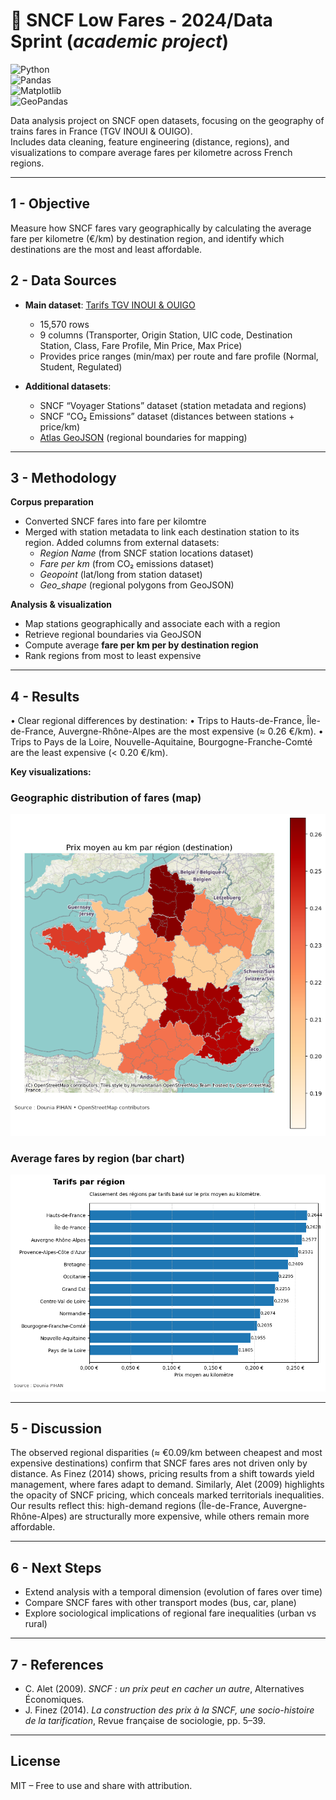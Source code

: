 # 🚆 SNCF Low Fares - 2024/Data Sprint (*academic project*)

![Python](https://img.shields.io/badge/Python-3.9-blue)  
![Pandas](https://img.shields.io/badge/Pandas-Data%20Analysis-lightblue)  
![Matplotlib](https://img.shields.io/badge/Matplotlib-Visualization-yellow)  
![GeoPandas](https://img.shields.io/badge/GeoPandas-Geospatial-green)   

Data analysis project on SNCF open datasets, focusing on the geography of trains fares in France (TGV INOUI & OUIGO).  
Includes data cleaning, feature engineering (distance, regions), and visualizations to compare average fares per kilometre across French regions.  

---

## 1 - Objective

Measure how SNCF fares vary geographically by calculating the average fare per kilometre (€/km) by destination region, and identify which destinations are the most and least affordable.  

## 2 - Data Sources

- **Main dataset**: [Tarifs TGV INOUI & OUIGO](https://ressources.data.sncf.com/explore/dataset/tarifs-tgv-inoui-ouigo/table/)  
  - 15,570 rows  
  - 9 columns (Transporter, Origin Station, UIC code, Destination Station, Class, Fare Profile, Min Price, Max Price)  
  - Provides price ranges (min/max) per route and fare profile (Normal, Student, Regulated)   

- **Additional datasets**:  
  - SNCF “Voyager Stations” dataset (station metadata and regions)  
  - SNCF “CO₂ Emissions” dataset (distances between stations + price/km)  
  - [Atlas GeoJSON](https://france-geojson.gregoiredavid.fr/) (regional boundaries for mapping)
    
---

## 3 - Methodology

**Corpus preparation**  
- Converted SNCF fares into fare per kilomtre
- Merged with station metadata to link each destination station to its region. Added columns from external datasets:  
  - *Region Name* (from SNCF station locations dataset)  
  - *Fare per km* (from CO₂ emissions dataset)  
  - *Geopoint* (lat/long from station dataset)  
  - *Geo_shape* (regional polygons from GeoJSON)  

**Analysis & visualization**  
- Map stations geographically and associate each with a region  
- Retrieve regional boundaries via GeoJSON  
- Compute average **fare per km per by destination region**  
- Rank regions from most to least expensive  

---

## 4 - Results
•	Clear regional differences by destination:
	•	Trips to Hauts-de-France, Île-de-France, Auvergne-Rhône-Alpes are the most expensive (≈ 0.26 €/km).
	•	Trips to Pays de la Loire, Nouvelle-Aquitaine, Bourgogne-Franche-Comté are the least expensive (< 0.20 €/km).

  **Key visualizations:**  

### Geographic distribution of fares (map)
![Gegraphic distribution of fares](02_Graphs/Geographic_distribution_of_fares_(map).png)

### Average fares by region (bar chart)
![Average fares by region](02_Graphs/Average_fares_by_region_(bar_chart).png)

---

## 5 - Discussion

The observed regional disparities (≈ €0.09/km between cheapest and most expensive destinations) confirm that SNCF fares ares not driven only by distance. 
As Finez (2014) shows, pricing results from a shift towards yield management, where fares adapt to demand.
Similarly, Alet (2009) highlights the opacity of SNCF pricing, which conceals marked territorials inequalities. 
Our results reflect this: high-demand regions (Île-de-France, Auvergne-Rhône-Alpes) are structurally more expensive, while others remain more affordable. 

---

## 6 - Next Steps
- Extend analysis with a temporal dimension (evolution of fares over time)  
- Compare SNCF fares with other transport modes (bus, car, plane)  
- Explore sociological implications of regional fare inequalities (urban vs rural)  

---

## 7 - References
- C. Alet (2009). *SNCF : un prix peut en cacher un autre*, Alternatives Économiques.  
- J. Finez (2014). *La construction des prix à la SNCF, une socio-histoire de la tarification*, Revue française de sociologie, pp. 5–39.  

---

## License
MIT – Free to use and share with attribution.  
